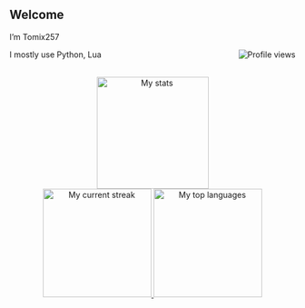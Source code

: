 ## Welcome
<p>
I’m Tomix257
<p> 
I mostly use Python, Lua
  </a>
  <a target="_blank" href="https://https://github.com/Tomix257">
    <img align="right" src="https://komarev.com/ghpvc/?username=tomix257&color=282828&label=Profile+visits&style=flat-square" alt="Profile views">
  </a>
</p>
<br>
<div align="center">
    <a target="_blank" href="https://https://github.com/Tomix257">
        <img height="197em" src="https://github-readme-stats.vercel.app/api?username=tomix257&show_icons=true&include_all_commits=true&count_private=true&title_color=eceff4&text_color=eceff4&bg_color=2e3440" alt="My stats"><br>
        <img height="191em" src="http://github-readme-streak-stats.herokuapp.com/?user=Tomix257&theme=react" alt="My current streak">
        <img height="191em" src="https://github-readme-stats.vercel.app/api/top-langs/?username=Tomix257&layout=compact&theme=react&hide=css,html&langs_count=8" alt="My top languages">
        <!-- <img height="200em" src="https://github-profile-summary-cards.vercel.app/api/cards/productive-time?username=Tomix257&theme=nord_dark" alt="My languages stats"> -->
    </a>
</div>
